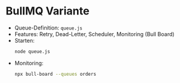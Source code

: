 # BullMQ Variante

- Queue-Definition: `queue.js`
- Features: Retry, Dead-Letter, Scheduler, Monitoring (Bull Board)
- Starten:
  ```bash
  node queue.js
  ```
- Monitoring:
  ```bash
  npx bull-board --queues orders
  ```
